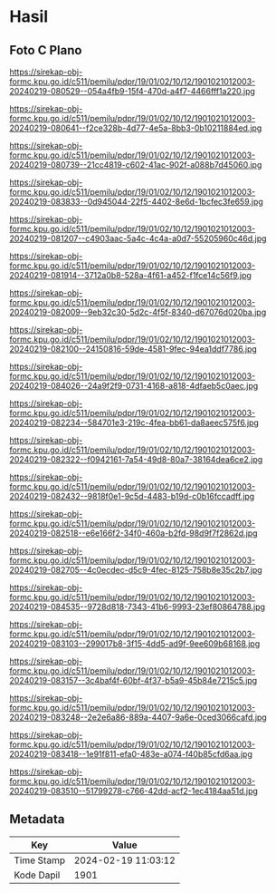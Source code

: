 # Hasil

## Foto C Plano

https://sirekap-obj-formc.kpu.go.id/c511/pemilu/pdpr/19/01/02/10/12/1901021012003-20240219-080529--054a4fb9-15f4-470d-a4f7-4466fff1a220.jpg

https://sirekap-obj-formc.kpu.go.id/c511/pemilu/pdpr/19/01/02/10/12/1901021012003-20240219-080641--f2ce328b-4d77-4e5a-8bb3-0b10211884ed.jpg

https://sirekap-obj-formc.kpu.go.id/c511/pemilu/pdpr/19/01/02/10/12/1901021012003-20240219-080739--21cc4819-c602-41ac-902f-a088b7d45060.jpg

https://sirekap-obj-formc.kpu.go.id/c511/pemilu/pdpr/19/01/02/10/12/1901021012003-20240219-083833--0d945044-22f5-4402-8e6d-1bcfec3fe659.jpg

https://sirekap-obj-formc.kpu.go.id/c511/pemilu/pdpr/19/01/02/10/12/1901021012003-20240219-081207--c4903aac-5a4c-4c4a-a0d7-55205960c46d.jpg

https://sirekap-obj-formc.kpu.go.id/c511/pemilu/pdpr/19/01/02/10/12/1901021012003-20240219-081914--3712a0b8-528a-4f61-a452-f1fce14c56f9.jpg

https://sirekap-obj-formc.kpu.go.id/c511/pemilu/pdpr/19/01/02/10/12/1901021012003-20240219-082009--9eb32c30-5d2c-4f5f-8340-d67076d020ba.jpg

https://sirekap-obj-formc.kpu.go.id/c511/pemilu/pdpr/19/01/02/10/12/1901021012003-20240219-082100--24150816-59de-4581-9fec-94ea1ddf7786.jpg

https://sirekap-obj-formc.kpu.go.id/c511/pemilu/pdpr/19/01/02/10/12/1901021012003-20240219-084026--24a9f2f9-0731-4168-a818-4dfaeb5c0aec.jpg

https://sirekap-obj-formc.kpu.go.id/c511/pemilu/pdpr/19/01/02/10/12/1901021012003-20240219-082234--584701e3-219c-4fea-bb61-da8aeec575f6.jpg

https://sirekap-obj-formc.kpu.go.id/c511/pemilu/pdpr/19/01/02/10/12/1901021012003-20240219-082322--f0942161-7a54-49d8-80a7-38164dea6ce2.jpg

https://sirekap-obj-formc.kpu.go.id/c511/pemilu/pdpr/19/01/02/10/12/1901021012003-20240219-082432--9818f0e1-9c5d-4483-b19d-c0b16fccadff.jpg

https://sirekap-obj-formc.kpu.go.id/c511/pemilu/pdpr/19/01/02/10/12/1901021012003-20240219-082518--e6e166f2-34f0-460a-b2fd-98d9f7f2862d.jpg

https://sirekap-obj-formc.kpu.go.id/c511/pemilu/pdpr/19/01/02/10/12/1901021012003-20240219-082705--4c0ecdec-d5c9-4fec-8125-758b8e35c2b7.jpg

https://sirekap-obj-formc.kpu.go.id/c511/pemilu/pdpr/19/01/02/10/12/1901021012003-20240219-084535--9728d818-7343-41b6-9993-23ef80864788.jpg

https://sirekap-obj-formc.kpu.go.id/c511/pemilu/pdpr/19/01/02/10/12/1901021012003-20240219-083103--299017b8-3f15-4dd5-ad9f-9ee609b68168.jpg

https://sirekap-obj-formc.kpu.go.id/c511/pemilu/pdpr/19/01/02/10/12/1901021012003-20240219-083157--3c4baf4f-60bf-4f37-b5a9-45b84e7215c5.jpg

https://sirekap-obj-formc.kpu.go.id/c511/pemilu/pdpr/19/01/02/10/12/1901021012003-20240219-083248--2e2e6a86-889a-4407-9a6e-0ced3066cafd.jpg

https://sirekap-obj-formc.kpu.go.id/c511/pemilu/pdpr/19/01/02/10/12/1901021012003-20240219-083418--1e91f811-efa0-483e-a074-f40b85cfd6aa.jpg

https://sirekap-obj-formc.kpu.go.id/c511/pemilu/pdpr/19/01/02/10/12/1901021012003-20240219-083510--51799278-c766-42dd-acf2-1ec4184aa51d.jpg


## Metadata

| Key        | Value               |
| ---------- | ------------------- |
| Time Stamp | 2024-02-19 11:03:12 |
| Kode Dapil | 1901                |




